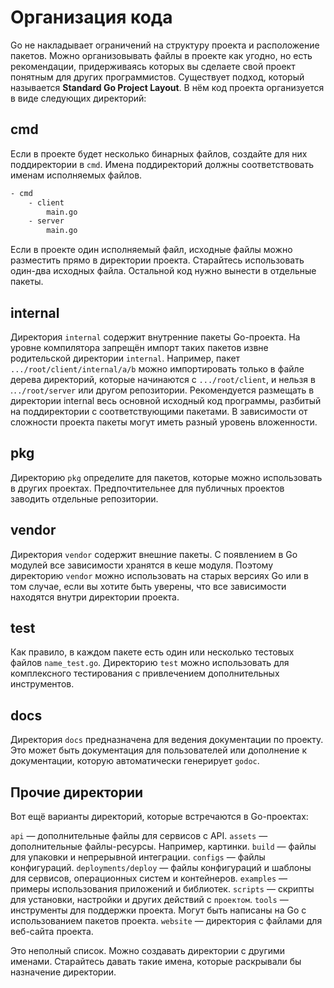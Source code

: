 # Организация кода

Go не накладывает ограничений на структуру проекта и расположение пакетов. Можно организовывать файлы в проекте как угодно, но есть рекомендации, придерживаясь которых вы сделаете свой проект понятным для других программистов.
Существует подход, который называется **Standard Go Project Layout**. В нём код проекта организуется в виде следующих директорий:

## cmd

Если в проекте будет несколько бинарных файлов, создайте для них поддиректории в `cmd`. Имена поддиректорий должны соответствовать именам исполняемых файлов.

```cmd
- cmd
    - client
        main.go
    - server
        main.go
```

Если в проекте один исполняемый файл, исходные файлы можно разместить прямо в директории проекта. Старайтесь использовать один-два исходных файла. Остальной код нужно вынести в отдельные пакеты.

## internal

Директория `internal` содержит внутренние пакеты Go-проекта. На уровне компилятора запрещён импорт таких пакетов извне родительской директории `internal`. Например, пакет `.../root/client/internal/a/b` можно импортировать только в файле дерева директорий, которые начинаются с `.../root/client`, и нельзя в .`../root/server` или другом репозитории.
Рекомендуется размещать в директории internal весь основной исходный код программы, разбитый на поддиректории с соответствующими пакетами. В зависимости от сложности проекта пакеты могут иметь разный уровень вложенности.

## pkg

Директорию `pkg` определите для пакетов, которые можно использовать в других проектах. Предпочтительнее для публичных проектов заводить отдельные репозитории.

## vendor

Директория `vendor` содержит внешние пакеты. C появлением в Go модулей все зависимости хранятся в кеше модуля. Поэтому директорию `vendor` можно использовать на старых версиях Go или в том случае, если вы хотите быть уверены, что все зависимости находятся внутри директории проекта.

## test

Как правило, в каждом пакете есть один или несколько тестовых файлов `name_test.go`. Директорию `test` можно использовать для комплексного тестирования с привлечением дополнительных инструментов.

## docs

Директория `docs` предназначена для ведения документации по проекту. Это может быть документация для пользователей или дополнение к документации, которую автоматически генерирует `godoc`.

## Прочие директории

Вот ещё варианты директорий, которые встречаются в Go-проектах:

`api` — дополнительные файлы для сервисов с API.
`assets` — дополнительные файлы-ресурсы. Например, картинки.
`build` — файлы для упаковки и непрерывной интеграции.
`configs` — файлы конфигураций.
`deployments/deploy` — файлы конфигураций и шаблоны для сервисов, операционных систем и контейнеров.
`examples` — примеры использования приложений и библиотек.
`sсripts` — скрипты для установки, настройки и других действий с `проектом`.
`tools` — инструменты для поддержки проекта. Могут быть написаны на Go c использованием пакетов проекта.
`website` — директория с файлами для веб-сайта проекта.

Это неполный список. Можно создавать директории с другими именами. Старайтесь давать такие имена, которые раскрывали бы назначение директории.
